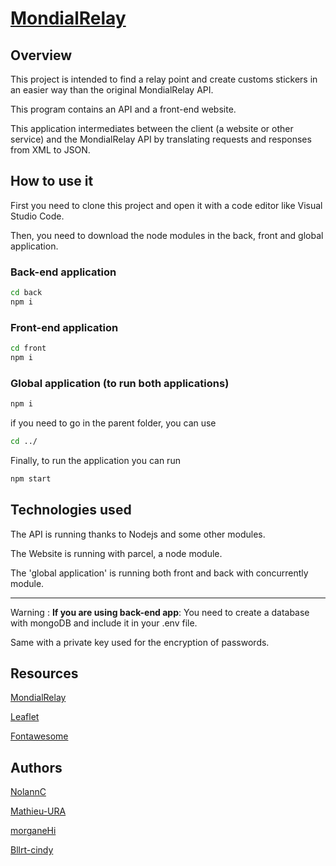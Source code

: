 # [MondialRelay](https://agile-springs-75163.herokuapp.com/)

## Overview
This project is intended to find a relay point and create customs stickers in an easier way than the original MondialRelay API.

This program contains an API and a front-end website.

This application intermediates between the client (a website or other service) and the MondialRelay API by translating requests and responses from XML to JSON. 

## How to use it

First you need to clone this project and open it with a code editor like Visual Studio Code.

Then, you need to download the node modules in the back, front and global application.

### Back-end application
```bash
cd back
npm i
```
### Front-end application
```bash
cd front
npm i
```
### Global application (to run both applications)
```bash
npm i
```

if you need to go in the parent folder, you can use
```bash
cd ../
```

Finally, to run the application you can run
```bash
npm start
```

## Technologies used

The API is running thanks to Nodejs and some other modules.

The Website is running with parcel, a node module.

The 'global application' is running both front and back with concurrently module.

---

Warning : **If you are using back-end app**: 
You need to create a database with mongoDB and include it in your .env file.

Same with a private key used for the encryption of passwords.


## Resources

[MondialRelay](https://www.mondialrelay.fr/)

[Leaflet](https://leafletjs.com/)

[Fontawesome](https://fontawesome.com/)

## Authors

[NolannC](https://github.com/nolannC)

[Mathieu-URA](https://github.com/Mathieu-URA)

[morganeHi](https://github.com/morganeHi)

[Bllrt-cindy](https://github.com/Bllrt-cindy)
